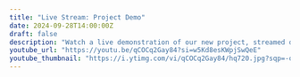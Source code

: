 ```yaml
---
title: "Live Stream: Project Demo"
date: 2024-09-28T14:00:00Z
draft: false
description: "Watch a live demonstration of our new project, streamed directly to YouTube."
youtube_url: "https://youtu.be/qCOCq2Gay84?si=w5Kd8esKWpjSwQeE"
youtube_thumbnail: "https://i.ytimg.com/vi/qCOCq2Gay84/hq720.jpg?sqp=-oaymwEnCNAFEJQDSFryq4qpAxkIARUAAIhCGAHYAQHiAQoIGBACGAY4AUAB&rs=AOn4CLDurW3SkYjZevXJs5KwcQnRWB3Dew"
---
```

